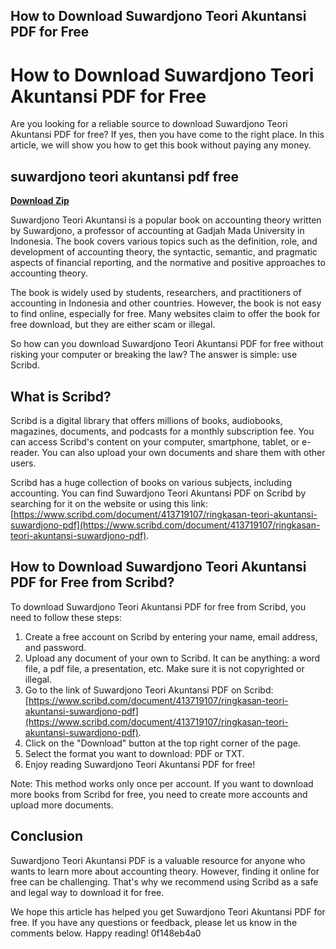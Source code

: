 ## How to Download Suwardjono Teori Akuntansi PDF for Free

  
# How to Download Suwardjono Teori Akuntansi PDF for Free
 
Are you looking for a reliable source to download Suwardjono Teori Akuntansi PDF for free? If yes, then you have come to the right place. In this article, we will show you how to get this book without paying any money.
 
## suwardjono teori akuntansi pdf free


[**Download Zip**](https://www.google.com/url?q=https%3A%2F%2Furllie.com%2F2tK4BJ&sa=D&sntz=1&usg=AOvVaw2vaOrp5TbPimRyJPll4Jtq)

 
Suwardjono Teori Akuntansi is a popular book on accounting theory written by Suwardjono, a professor of accounting at Gadjah Mada University in Indonesia. The book covers various topics such as the definition, role, and development of accounting theory, the syntactic, semantic, and pragmatic aspects of financial reporting, and the normative and positive approaches to accounting theory.
 
The book is widely used by students, researchers, and practitioners of accounting in Indonesia and other countries. However, the book is not easy to find online, especially for free. Many websites claim to offer the book for free download, but they are either scam or illegal.
 
So how can you download Suwardjono Teori Akuntansi PDF for free without risking your computer or breaking the law? The answer is simple: use Scribd.
 
## What is Scribd?
 
Scribd is a digital library that offers millions of books, audiobooks, magazines, documents, and podcasts for a monthly subscription fee. You can access Scribd's content on your computer, smartphone, tablet, or e-reader. You can also upload your own documents and share them with other users.
 
Scribd has a huge collection of books on various subjects, including accounting. You can find Suwardjono Teori Akuntansi PDF on Scribd by searching for it on the website or using this link: [https://www.scribd.com/document/413719107/ringkasan-teori-akuntansi-suwardjono-pdf](https://www.scribd.com/document/413719107/ringkasan-teori-akuntansi-suwardjono-pdf).
 
## How to Download Suwardjono Teori Akuntansi PDF for Free from Scribd?
 
To download Suwardjono Teori Akuntansi PDF for free from Scribd, you need to follow these steps:
 
1. Create a free account on Scribd by entering your name, email address, and password.
2. Upload any document of your own to Scribd. It can be anything: a word file, a pdf file, a presentation, etc. Make sure it is not copyrighted or illegal.
3. Go to the link of Suwardjono Teori Akuntansi PDF on Scribd: [https://www.scribd.com/document/413719107/ringkasan-teori-akuntansi-suwardjono-pdf](https://www.scribd.com/document/413719107/ringkasan-teori-akuntansi-suwardjono-pdf).
4. Click on the "Download" button at the top right corner of the page.
5. Select the format you want to download: PDF or TXT.
6. Enjoy reading Suwardjono Teori Akuntansi PDF for free!

Note: This method works only once per account. If you want to download more books from Scribd for free, you need to create more accounts and upload more documents.
 
## Conclusion
 
Suwardjono Teori Akuntansi PDF is a valuable resource for anyone who wants to learn more about accounting theory. However, finding it online for free can be challenging. That's why we recommend using Scribd as a safe and legal way to download it for free.
 
We hope this article has helped you get Suwardjono Teori Akuntansi PDF for free. If you have any questions or feedback, please let us know in the comments below. Happy reading!
 0f148eb4a0
